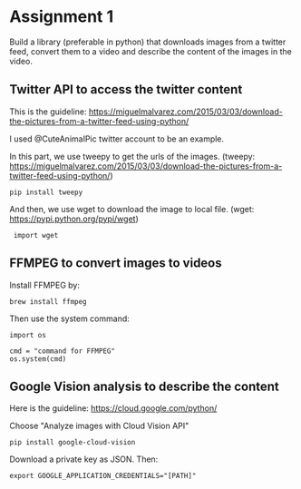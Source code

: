 # Assignment 1

Build a library (preferable in python) that downloads images from a twitter feed, convert them to a video and describe the content of the images in the video.

## Twitter API to access the twitter content

This is the guideline: 
https://miguelmalvarez.com/2015/03/03/download-the-pictures-from-a-twitter-feed-using-python/

I used @CuteAnimaIPic twitter account to be an example.

In this part, we use tweepy to get the urls of the images. 
(tweepy: https://miguelmalvarez.com/2015/03/03/download-the-pictures-from-a-twitter-feed-using-python/)
```
pip install tweepy
```

And then, we use wget to download the image to local file. 
(wget: https://pypi.python.org/pypi/wget)
```
 import wget
```

## FFMPEG to convert images to videos
Install FFMPEG by:
```
brew install ffmpeg
```
Then use the system command:
```
import os

cmd = "command for FFMPEG"
os.system(cmd)
```

## Google Vision analysis to describe the content

Here is the guideline: https://cloud.google.com/python/

Choose "Analyze images with Cloud Vision API"
```
pip install google-cloud-vision
```
Download a private key as JSON. Then:
```
export GOOGLE_APPLICATION_CREDENTIALS="[PATH]"
```
